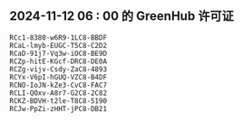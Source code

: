 ## 2024-11-12 06 : 00 的 GreenHub 许可证
```
RCc1-8380-w6R9-1LC8-BBDF
RCaL-lmyb-EUGC-T5C8-C2D2
RCaD-91j7-Vq3w-iOC8-BE9D
RCZp-hitE-KGcf-DRC8-DE0A
RCZg-vijv-Csdy-ZaC8-4893
RCYx-V6pI-hGUQ-VZC8-B4DF
RCNO-IoJN-kZe3-CvC8-FAC7
RCLI-QOxv-A8r7-G2C8-2C82
RCKZ-BDVH-t2le-T8C8-5190
RCJw-PpZi-zHHT-jPC8-DB21
```
